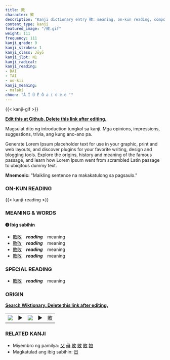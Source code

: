 ```yaml
---
title: 敗
character: 敗
description: "Kanji dictionary entry 敗: meaning, on-kun reading, compounds, origin, related kanji"
content_type: kanji
featured_image: "/敗.gif"
weight: 111
frequency: 111
kanji_grade: 9
kanji_strokes: 1
kanji_class: Jōyō
kanji_jlpt: N1
kanji_radical: 
kanji_reading: 
- DAI
- TAI
- oo-kii
kanji_meaning:
- malaki
chōon: "Ā Ī Ū Ē Ō ā ī ū ē ō ’"
---
```

[//]: # (Don't edit the line below. Kanji animated GIF code is automatically generated.)
{{< kanji-gif >}}

[//]: # (Edit below this line.)

**[Edit this at Github. Delete this link after editing.](https://github.com/tim0g/tim/tree/main/content/kanji/敗/index.md)**

Magsulat dito ng introduction tungkol sa kanji. Mga opinions, impressions, suggestions, trivia, ang kung ano-ano pa.

Generate Lorem Ipsum placeholder text for use in your graphic, print and web layouts, and discover plugins for your favorite writing, design and blogging tools. Explore the origins, history and meaning of the famous passage, and learn how Lorem Ipsum went from scrambled Latin passage to ubiqitous dummy text.
 
**Mnemonic:** "Maikling sentence na makakatulong sa pagsaulo."

### ON-KUN READING

[//]: # (Don't edit the line below. ON-KUN READING code is automatically generated.)
{{< kanji-reading >}}

### MEANING & WORDS

#### ➊ **Ibig sabihin**
  - [敗](../敗)[敗](../敗)　***reading***　meaning
  - [敗](../敗)[敗](../敗)　***reading***　meaning
  - [敗](../敗)[敗](../敗)　***reading***　meaning
  - [敗](../敗)[敗](../敗)　***reading***　meaning

### SPECIAL READING
  - [敗](../敗)[敗](../敗)　***reading***　meaning

### ORIGIN

**[Search Wiktionary. Delete this link after editing.](https://wiktionary.org/wiki/敗)**
<table class="kanji-table"><tr><td>
<img src="60px-敗-bronze.svg.png">
</td><td>▶</td><td>
<img src="60px-敗-oracle.svg.png">
</td><td>▶</td>
<td class="kanji-origin">敗</td>
</tr></table>

### RELATED KANJI
- Miyembro ng pamilya: [父](../父) [母](../母) [敗](../敗) [敗](../敗) [敗](../敗) [娘](../娘)
- Magkatulad ang ibig sabihin: [日](../日)
